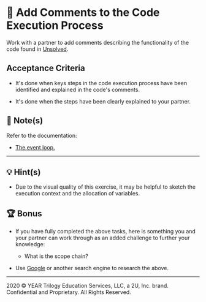 # 📐 Add Comments to the Code Execution Process

Work with a partner to add comments describing the functionality of the code found in [Unsolved](./Unsolved).

## Acceptance Criteria

* It's done when keys steps in the code execution process have been identified and explained in the code's comments.

* It's done when the steps have been clearly explained to your partner.

## 📝 Note(s)

Refer to the documentation: 

* [The event loop.](https://developer.mozilla.org/en-US/docs/Web/JavaScript/EventLoop)

---

## 💡 Hint(s)

* Due to the visual quality of this exercise, it may be helpful to sketch the execution context and the allocation of variables.

## 🏆 Bonus

* If you have fully completed the above tasks, here is something you and your partner can work through as an added challenge to further your knowledge:

  * What is the scope chain? 

* Use [Google](https://www.google.com) or another search engine to research the above.
  
---
2020 © YEAR Trilogy Education Services, LLC, a 2U, Inc. brand. Confidential and Proprietary. All Rights Reserved.